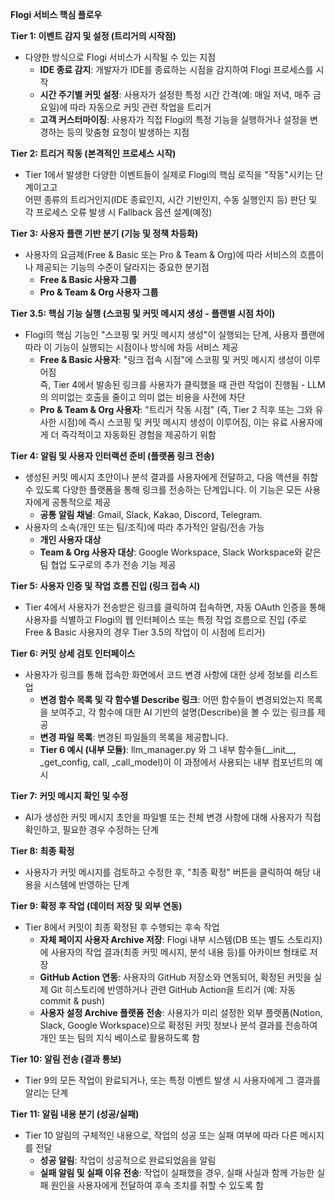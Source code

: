 **Flogi 서비스 핵심 플로우**

**Tier 1: 이벤트 감지 및 설정 (트리거의 시작점)**

* 다양한 방식으로 Flogi 서비스가 시작될 수 있는 지점  
  * **IDE 종료 감지**: 개발자가 IDE를 종료하는 시점을 감지하여 Flogi 프로세스를 시작  
  * **시간 주기별 커밋 설정**: 사용자가 설정한 특정 시간 간격(예: 매일 저녁, 매주 금요일)에 따라 자동으로 커밋 관련 작업을 트리거  
  * **고객 커스터마이징**: 사용자가 직접 Flogi의 특정 기능을 실행하거나 설정을 변경하는 등의 맞춤형 요청이 발생하는 지점

**Tier 2: 트리거 작동 (본격적인 프로세스 시작)**

* Tier 1에서 발생한 다양한 이벤트들이 실제로 Flogi의 핵심 로직을 "작동"시키는 단계이고고  
  어떤 종류의 트리거인지(IDE 종료인지, 시간 기반인지, 수동 실행인지 등) 판단 및 각 프로세스 오류 발생 시 Fallback 옵션 설계(예정)

**Tier 3: 사용자 플랜 기반 분기 (기능 및 정책 차등화)**

* 사용자의 요금제(Free & Basic 또는 Pro & Team & Org)에 따라 서비스의 흐름이나 제공되는 기능의 수준이 달라지는 중요한 분기점  
  * **Free & Basic 사용자 그룹**  
  * **Pro & Team & Org 사용자 그룹**

**Tier 3.5: 핵심 기능 실행 (스코핑 및 커밋 메시지 생성 \- 플랜별 시점 차이)**

* Flogi의 핵심 기능인 "스코핑 및 커밋 메시지 생성"이 실행되는 단계, 사용자 플랜에 따라 이 기능이 실행되는 시점이나 방식에 차등 서비스 제공  
  * **Free & Basic 사용자**: "링크 접속 시점"에 스코핑 및 커밋 메시지 생성이 이루어짐   
    즉, Tier 4에서 발송된 링크를 사용자가 클릭했을 때 관련 작업이 진행됨 \- LLM의 의미없는 호출을 줄이고 의미 없는 비용을 사전에 차단  
  * **Pro & Team & Org 사용자**: "트리거 작동 시점" (즉, Tier 2 직후 또는 그와 유사한 시점)에 즉시 스코핑 및 커밋 메시지 생성이 이루어짐, 이는 유료 사용자에게 더 즉각적이고 자동화된 경험을 제공하기 위함

**Tier 4: 알림 및 사용자 인터랙션 준비 (플랫폼 링크 전송)**

* 생성된 커밋 메시지 초안이나 분석 결과를 사용자에게 전달하고, 다음 액션을 취할 수 있도록 다양한 플랫폼을 통해 링크를 전송하는 단계입니다. 이 기능은 모든 사용자에게 공통적으로 제공  
  * **공통 알림 채널**: Gmail, Slack, Kakao, Discord, Telegram.  
* 사용자의 소속(개인 또는 팀/조직)에 따라 추가적인 알림/전송 가능  
  * **개인 사용자 대상**  
  * **Team & Org 사용자 대상**: Google Workspace, Slack Workspace와 같은 팀 협업 도구로의 추가 전송 기능 제공

**Tier 5: 사용자 인증 및 작업 흐름 진입 (링크 접속 시)**

* Tier 4에서 사용자가 전송받은 링크를 클릭하여 접속하면, 자동 OAuth 인증을 통해 사용자를 식별하고 Flogi의 웹 인터페이스 또는 특정 작업 흐름으로 진입 (주로 Free & Basic 사용자의 경우 Tier 3.5의 작업이 이 시점에 트리거)

**Tier 6: 커밋 상세 검토 인터페이스**

* 사용자가 링크를 통해 접속한 화면에서 코드 변경 사항에 대한 상세 정보를 리스트업  
  * **변경 함수 목록 및 각 함수별 Describe 링크**: 어떤 함수들이 변경되었는지 목록을 보여주고, 각 함수에 대한 AI 기반의 설명(Describe)을 볼 수 있는 링크를 제공  
  * **변경 파일 목록**: 변경된 파일들의 목록을 제공합니다.  
  * **Tier 6 예시 (내부 모듈)**: llm\_manager.py 와 그 내부 함수들(\_\_init\_\_, \_get\_config, call, \_call\_model)이 이 과정에서 사용되는 내부 컴포넌트의 예시

**Tier 7: 커밋 메시지 확인 및 수정**

* AI가 생성한 커밋 메시지 초안을 파일별 또는 전체 변경 사항에 대해 사용자가 직접 확인하고, 필요한 경우 수정하는 단계

**Tier 8: 최종 확정**

* 사용자가 커밋 메시지를 검토하고 수정한 후, "최종 확정" 버튼을 클릭하여 해당 내용을 시스템에 반영하는 단계

**Tier 9: 확정 후 작업 (데이터 저장 및 외부 연동)**

* Tier 8에서 커밋이 최종 확정된 후 수행되는 후속 작업  
  * **자체 페이지 사용자 Archive 저장**: Flogi 내부 시스템(DB 또는 별도 스토리지)에 사용자의 작업 결과(최종 커밋 메시지, 분석 내용 등)를 아카이브 형태로 저장  
  * **GitHub Action 연동**: 사용자의 GitHub 저장소와 연동되어, 확정된 커밋을 실제 Git 히스토리에 반영하거나 관련 GitHub Action을 트리거 (예: 자동 commit & push)  
  * **사용자 설정 Archive 플랫폼 전송**: 사용자가 미리 설정한 외부 플랫폼(Notion, Slack, Google Workspace)으로 확정된 커밋 정보나 분석 결과를 전송하여 개인 또는 팀의 지식 베이스로 활용하도록 함

**Tier 10: 알림 전송 (결과 통보)**

* Tier 9의 모든 작업이 완료되거나, 또는 특정 이벤트 발생 시 사용자에게 그 결과를 알리는 단계

**Tier 11: 알림 내용 분기 (성공/실패)**

* Tier 10 알림의 구체적인 내용으로, 작업의 성공 또는 실패 여부에 따라 다른 메시지를 전달  
  * **성공 알림**: 작업이 성공적으로 완료되었음을 알림  
  * **실패 알림 및 실패 이유 전송**: 작업이 실패했을 경우, 실패 사실과 함께 가능한 실패 원인을 사용자에게 전달하여 후속 조치를 취할 수 있도록 함

